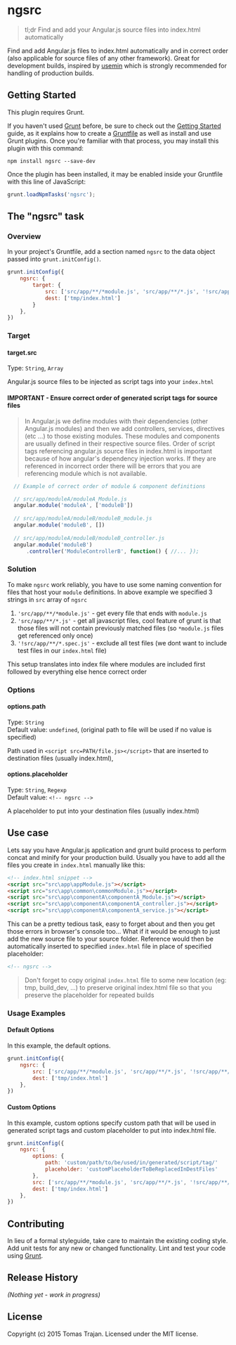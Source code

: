 # ngsrc

> tl;dr Find and add your Angular.js source files into index.html automatically

Find and add Angular.js files to index.html automatically and in correct order (also applicable for source files of any other framework). Great for development builds, inspired by [usemin](https://github.com/yeoman/grunt-usemin) which is strongly recommended for handling of production builds.

## Getting Started
This plugin requires Grunt.

If you haven't used [Grunt](http://gruntjs.com/) before, be sure to check out the [Getting Started](http://gruntjs.com/getting-started) guide, as it explains how to create a [Gruntfile](http://gruntjs.com/sample-gruntfile) as well as install and use Grunt plugins. Once you're familiar with that process, you may install this plugin with this command:

```shell
npm install ngsrc --save-dev
```

Once the plugin has been installed, it may be enabled inside your Gruntfile with this line of JavaScript:

```js
grunt.loadNpmTasks('ngsrc');
```

## The "ngsrc" task

### Overview
In your project's Gruntfile, add a section named `ngsrc` to the data object passed into `grunt.initConfig()`.

```js
grunt.initConfig({
    ngsrc: {
        target: {
            src: ['src/app/**/*module.js', 'src/app/**/*.js', '!src/app/**/*.spec.js'],
            dest: ['tmp/index.html']
        }
    },
})
```

### Target

#### target.src
Type: `String`, `Array`

Angular.js source files to be injected as script tags into your `index.html`

#### IMPORTANT - Ensure correct order of generated script tags for source files

> In Angular.js we define modules with their dependencies (other Angular.js modules) and then we add controllers,
services, directives (etc ...) to those existing modules. These modules and components are usually defined in their respective
source files. Order of script tags referencing angular.js source files in index.html is important because of how angular's dependency injection works.
If they are referenced in incorrect order there will be errors that you are referencing module which is not available.


```js
  // Example of correct order of module & component definitions

  // src/app/moduleA/moduleA_Module.js
  angular.module('moduleA', ['moduleB'])
  
  // src/app/moduleA/moduleB/moduleB_module.js
  angular.module('moduleB', [])
  
  // src/app/moduleA/moduleB/moduleB_controller.js
  angular.module('moduleB')
      .controller('ModuleControllerB', function() { //... });
```

### Solution
To make `ngsrc` work reliably, you have to use some naming convention for files that host your `module` definitions.
In above example we specified 3 strings in `src` array of `ngsrc`

  1. `'src/app/**/*module.js'`  - get every file that ends with `module.js`
  2. `'src/app/**/*.js'`        - get all javascript files, cool feature of grunt is that those files will not contain previously matched files (so `*module.js` files get referenced only once)
  3. `'!src/app/**/*.spec.js'`  - exclude all test files (we dont want to include test files in our `index.html` file)
  
This setup translates into index file where modules are included first followed by everything else hence correct order  

### Options

#### options.path
Type: `String`<br />
Default value: `undefined`, (original path to file will be used if no value is specified)

Path used in `<script src=PATH/file.js></script>` that are inserted to destination files (usually index.html), 

#### options.placeholder
Type: `String`, `Regexp`<br />
Default value: `<!-- ngsrc -->`

A placeholder to put into your destination files (usually index.html)

## Use case
Lets say you have Angular.js application and grunt build process to perform concat and minify for your production build.
Usually you have to add all the files you create in `index.html` manually like this:

```html
<!-- index.html snippet -->
<script src="src\app\appModule.js"></script>
<script src="src\app\common\commonModule.js"></script>
<script src="src\app\componentA\componentA_Module.js"></script>
<script src="src\app\componentA\componentA_controller.js"></script>
<script src="src\app\componentA\componentA_service.js"></script>
```

This can be a pretty tedious task, easy to forget about and then you get those errors in browser's console too... 
What if it would be enough to just add the new source file to your source folder. Reference would then be automatically 
inserted to specified `index.html` file in place of specified placeholder:

```html
<!-- ngsrc -->
```

> Don't forget to copy original `index.html` file to some new location (eg: tmp, build_dev, ...) to preserve
original index.html file so that you preserve the placeholder for repeated builds


### Usage Examples

#### Default Options
In this example, the default options.

```js
grunt.initConfig({
    ngsrc: {
        src: ['src/app/**/*module.js', 'src/app/**/*.js', '!src/app/**/*.spec.js'],
        dest: ['tmp/index.html']
    },
})
```

#### Custom Options
In this example, custom options specify custom path that will be used in generated script tags and custom placeholder to put into index.html file.

```js
grunt.initConfig({
    ngsrc: {
        options: {
            path: 'custom/path/to/be/used/in/generated/script/tag/'
            placeholder: 'customPlaceholderToBeReplacedInDestFiles'
        },
        src: ['src/app/**/*module.js', 'src/app/**/*.js', '!src/app/**/*.spec.js'],
        dest: ['tmp/index.html']
    },
})
```

## Contributing
In lieu of a formal styleguide, take care to maintain the existing coding style. Add unit tests for any new or changed functionality. Lint and test your code using [Grunt](http://gruntjs.com/).

## Release History
_(Nothing yet - work in progress)_

## License
Copyright (c) 2015 Tomas Trajan. Licensed under the MIT license.
